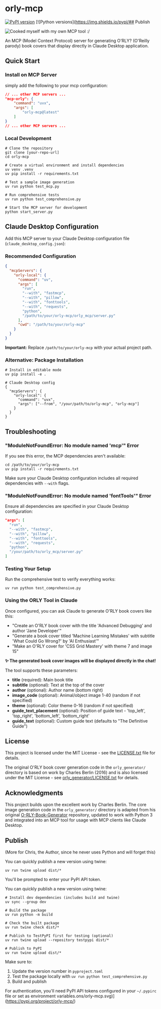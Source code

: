 # orly-mcp

[![PyPI version](https://img.shields.io/pypi/v/orly-mcp.svg)](https://pypi.org/project/orly-mcp/)
[![Python versions](https://img.shields.io/pypi/## Publish

![Cooked myself with my own MCP tool :/](./demo.png)

An MCP (Model Context Protocol) server for generating O'RLY? (O'Reilly parody) book covers that display directly in Claude Desktop application.

## Quick Start

### Install on MCP Server

simply add the following to your mcp configuration:

```json
// ... other MCP servers ...
"mcp-orly": {
    "command": "uvx",
    "args": [
        "orly-mcp@latest"
    ]
}
// ... other MCP servers ...
```

### Local Development

```shell
# Clone the repository
git clone [your-repo-url]
cd orly-mcp

# Create a virtual environment and install dependencies
uv venv .venv
uv pip install -r requirements.txt

# Test a sample image generation
uv run python test_mcp.py

# Run comprehensive tests
uv run python test_comprehensive.py

# Start the MCP server for development
python start_server.py
```

## Claude Desktop Configuration

Add this MCP server to your Claude Desktop configuration file (`claude_desktop_config.json`):

### Recommended Configuration

```json
{
  "mcpServers": {
    "orly-local": {
      "command": "uv",
      "args": [
        "run",
        "--with", "fastmcp",
        "--with", "pillow",
        "--with", "fonttools",
        "--with", "requests",
        "python",
        "/path/to/your/orly-mcp/orly_mcp/server.py"
      ],
      "cwd": "/path/to/your/orly-mcp"
    }
  }
}
```

**Important:** Replace `/path/to/your/orly-mcp` with your actual project path.

### Alternative: Package Installation

```shell
# Install in editable mode
uv pip install -e .

# Claude Desktop config
{
  "mcpServers": {
    "orly-local": {
      "command": "uvx",
      "args": ["--from", "/your/path/to/orly-mcp", "orly-mcp"]
    }
  }
}
```

## Troubleshooting

### "ModuleNotFoundError: No module named 'mcp'" Error

If you see this error, the MCP dependencies aren't available:

```shell
cd /path/to/your/orly-mcp
uv pip install -r requirements.txt
```

Make sure your Claude Desktop configuration includes all required dependencies with `--with` flags.

### "ModuleNotFoundError: No module named 'fontTools'" Error

Ensure all dependencies are specified in your Claude Desktop configuration:

```json
"args": [
  "run",
  "--with", "fastmcp",
  "--with", "pillow",
  "--with", "fonttools", 
  "--with", "requests",
  "python",
  "/your/path/to/orly_mcp/server.py"
]
```

### Testing Your Setup

Run the comprehensive test to verify everything works:

```shell
uv run python test_comprehensive.py
```

### Using the ORLY Tool in Claude

Once configured, you can ask Claude to generate O'RLY book covers like this:

- "Create an O'RLY book cover with the title 'Advanced Debugging' and author 'Jane Developer'"
- "Generate a book cover titled 'Machine Learning Mistakes' with subtitle 'What Could Go Wrong?' by 'AI Enthusiast'"
- "Make an O'RLY cover for 'CSS Grid Mastery' with theme 7 and image 15"

**✨ The generated book cover images will be displayed directly in the chat!**

The tool supports these parameters:
- **title** (required): Main book title
- **subtitle** (optional): Text at the top of the cover
- **author** (optional): Author name (bottom right)
- **image_code** (optional): Animal/object image 1-40 (random if not specified)
- **theme** (optional): Color theme 0-16 (random if not specified)  
- **guide_text_placement** (optional): Position of guide text - 'top_left', 'top_right', 'bottom_left', 'bottom_right'
- **guide_text** (optional): Custom guide text (defaults to "The Definitive Guide")

## License

This project is licensed under the MIT License - see the [LICENSE.txt](LICENSE.txt) file for details.

The original O'RLY book cover generation code in the `orly_generator/` directory is based on work by Charles Berlin (2016) and is also licensed under the MIT License - see [orly_generator/LICENSE.txt](orly_generator/LICENSE.txt) for details.

## Acknowledgments

This project builds upon the excellent work by Charles Berlin. The core image generation code in the `orly_generator/` directory is adapted from his original [O-RLY-Book-Generator](https://github.com/charleshberlin/O-RLY-Book-Generator) repository, updated to work with Python 3 and integrated into an MCP tool for usage with MCP clients like Claude Desktop.

## Publish

(More for Chris, the Author, since he never uses Python and will forget this)

You can quickly publish a new version using twine:

```shell
uv run twine upload dist/*
````

You'll be prompted to enter your PyPI API token.


You can quickly publish a new version using twine:

```shell
# Install dev dependencies (includes build and twine)
uv sync --group dev

# Build the package
uv run python -m build

# Check the built package
uv run twine check dist/*

# Publish to TestPyPI first for testing (optional)
uv run twine upload --repository testpypi dist/*

# Publish to PyPI
uv run twine upload dist/*
```

Make sure to:
1. Update the version number in `pyproject.toml`
2. Test the package locally with `uv run python test_comprehensive.py`
3. Build and publish

For authentication, you'll need PyPI API tokens configured in your `~/.pypirc` file or set as environment variables.ons/orly-mcp.svg)](https://pypi.org/project/orly-mcp/)